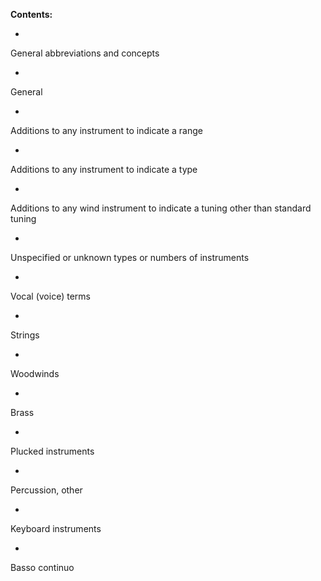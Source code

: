 **Contents:**

- 

General abbreviations and concepts

  - 

General

  - 

Additions to any instrument to indicate a range

  - 

Additions to any instrument to indicate a type

  - 

Additions to any wind instrument to indicate a tuning other than standard tuning

  - 

Unspecified or unknown types or numbers of instruments

- 

Vocal (voice) terms

- 

Strings

- 

Woodwinds

- 

Brass

- 

Plucked instruments

- 

Percussion, other

- 

Keyboard instruments

- 

Basso continuo